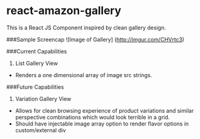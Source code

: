 # react-amazon-gallery
This is a React JS Component inspired by clean gallery design.

###Sample Screencap
![Image of Gallery]
(http://imgur.com/CHVrtc3)

###Current Capabilities
1. List Gallery View
  * Renders a one dimensional array of image src strings.

###Future Capabilities
1. Variation Gallery View
  * Allows for clean browsing experience of product variations and similar perspective combinations which would look terrible in a grid.
  * Should have injectable image array option to render flavor options in custom/external div